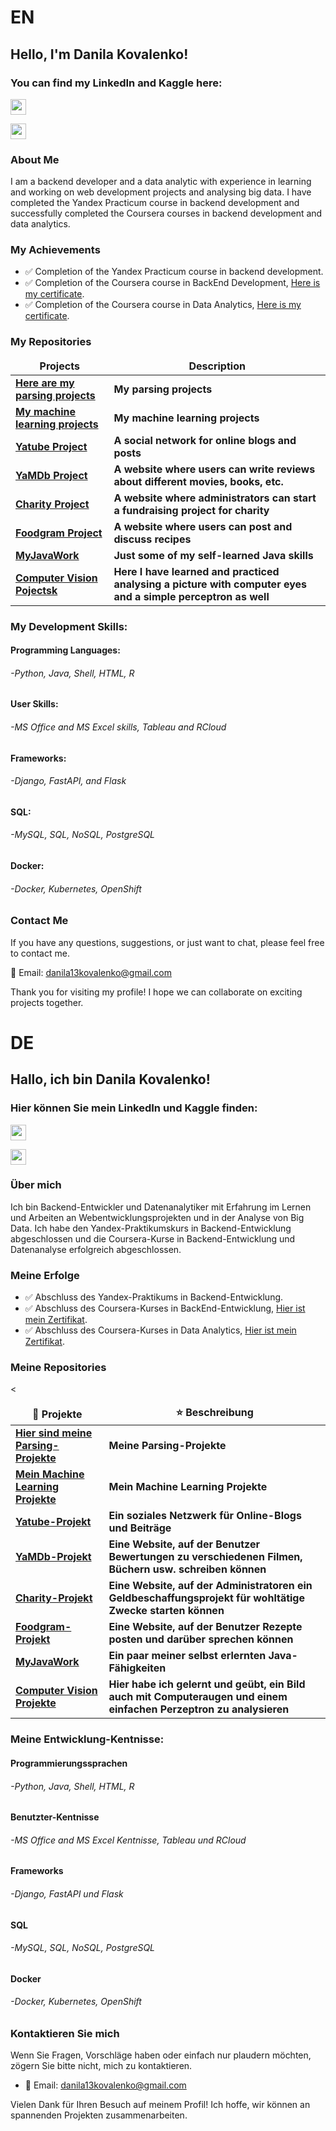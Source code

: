 # EN
## Hello, I'm Danila Kovalenko! 
### You can find my LinkedIn and Kaggle here:

<p><a href="https://www.linkedin.com/in/kovalenko-danila-923948257/"><img src="https://img.shields.io/badge/linkedin-%230077B5.svg?&style=for-the-badge&logo=linkedin&logoColor=white" height=25></a>
<p><a href="https://www.kaggle.com/danilakovalenko/"><img src="https://img.shields.io/badge/Kaggle-Profile-blue?logo=kaggle&style=for-the-badge&logoColor=white" height=25></a>

### About Me
I am a backend developer and a data analytic with experience in learning and working on web development projects and analysing big data. I have completed the Yandex Practicum course in backend development and successfully completed the Coursera courses in backend development and data analytics.
### My Achievements
- ✅ Completion of the Yandex Practicum course in backend development.
- ✅ Completion of the Coursera course in BackEnd Development, [Here is my certificate](https://www.coursera.org/account/accomplishments/professional-cert/CQMV5WWGFETW).
- ✅ Completion of the Coursera course in Data Analytics, [Here is my certificate](https://coursera.org/share/70423e7759ee5c3d052104e2be474f5e).

<h3>My Repositories</h3>
<table width=100%>
  <thead align="center">
    <tr border: none;>
      <td><b>Projects</b></td>
      <td><b>Description</b></td>
    </tr>
  </thead>
  <tbody>
<tr>
      <td><a href="https://github.com/Daniel-Kovalenko/Parcing_Projects"><b>Here are my parsing projects</b></a></td>
      <td><b>My parsing projects</b></td>
</tr>    
<tr>
      <td><a href="https://github.com/Danila-Kovalenko/My_Machine_Learning"><b>My machine learning projects</b></a></td>
      <td><b>My machine learning projects</b></td>
</tr>
<tr>
      <td><a href="https://github.com/Daniel-Kovalenko/Yatube_Project"><b>Yatube Project</b></a></td>
      <td><b>A social network for online blogs and posts</b></td>
</tr>
<tr>
      <td><a href="https://github.com/Danila-Kovalenko/YaMDb_Project"><b>YaMDb Project</b></a></td>
      <td><b>A website where users can write reviews about different movies, books, etc.</b></td>
</tr>	  
<tr>
      <td><a href="https://github.com/Danila-Kovalenko/Charity_Site_Backend"><b>Charity Project</b></a></td>
      <td><b>A website where administrators can start a fundraising project for charity</b></td>
</tr>	
<tr>
      <td><a href="https://github.com/Danila-Kovalenko/Recipe_Posting_SIte"><b>Foodgram Project</b></a></td>
      <td><b>A website where users can post and discuss recipes</b></td>
</tr>
<tr>
      <td><a href="https://github.com/Danila-Kovalenko/MyJavaWork"><b>MyJavaWork</b></a></td>
      <td><b>Just some of my self-learned Java skills</b></td>
</tr>
<tr>
      <td><a href="https://github.com/Danila-Kovalenko/Computer_Vision"><b>Computer Vision Pojectsk</b></a></td>
      <td><b>Here I have learned and practiced analysing a picture with computer eyes and a simple perceptron as well</b></td>
</tr>
  </tbody>
</table>

### My Development Skills:
#### Programming Languages:
  ###### -Python, Java, Shell, HTML, R
  
#### User Skills:
  ###### -MS Office and MS Excel skills, Tableau and RCloud


#### Frameworks:
  ###### -Django, FastAPI, and Flask


#### SQL:
  ###### -MySQL, SQL, NoSQL, PostgreSQL


#### Docker:
  ###### -Docker, Kubernetes, OpenShift


### Contact Me

If you have any questions, suggestions, or just want to chat, please feel free to contact me.

📧 Email: danila13kovalenko@gmail.com

Thank you for visiting my profile! I hope we can collaborate on exciting projects together.

# DE
## Hallo, ich bin Danila Kovalenko! 
### Hier können Sie mein LinkedIn und Kaggle finden:

<p><a href="https://www.linkedin.com/in/kovalenko-danila-923948257/"><img src="https://img.shields.io/badge/linkedin-%230077B5.svg?&style=for-the-badge&logo=linkedin&logoColor=white" height=25></a>
<p><a href="https://www.kaggle.com/danilakovalenko/"><img src="https://img.shields.io/badge/Kaggle-Profile-blue?logo=kaggle&style=for-the-badge&logoColor=white" height=25></a>

### Über mich
Ich bin Backend-Entwickler und Datenanalytiker mit Erfahrung im Lernen und Arbeiten an Webentwicklungsprojekten und in der Analyse von Big Data. Ich habe den Yandex-Praktikumskurs in Backend-Entwicklung abgeschlossen und die Coursera-Kurse in Backend-Entwicklung und Datenanalyse erfolgreich abgeschlossen.
### Meine Erfolge
- ✅ Abschluss des Yandex-Praktikums in Backend-Entwicklung.
- ✅ Abschluss des Coursera-Kurses in BackEnd-Entwicklung, [Hier ist mein Zertifikat](https://www.coursera.org/account/accomplishments/professional-cert/CQMV5WWGFETW ).
- ✅ Abschluss des Coursera-Kurses in Data Analytics, [Hier ist mein Zertifikat](https://coursera.org/share/70423e7759ee5c3d052104e2be474f5e ).

<h3>Meine Repositories</h3>

<table width=100%>
  <thead align="center">
    <tr border: none;>
      <td><b>🎁 Projekte</b></td>
      <td><b>⭐ Beschreibung</b></td>
    </tr>
  </thead>
  <tbody>

<tr>
      <td><a href="https://github.com/Daniel-Kovalenko/Parcing_Projects"><b>Hier sind meine Parsing-Projekte</b></a></td>
      <td><b>Meine Parsing-Projekte</b></td>
</tr>    
<tr>
      <td><a href="https://github.com/Danila-Kovalenko/My_Machine_Learning"><b>Mein Machine Learning Projekte</b></a></td>
      <td><b>Mein Machine Learning Projekte </b></td>
</tr>
<tr>
      <td><a href="https://github.com/Daniel-Kovalenko/Yatube_Project"><b>Yatube-Projekt</b></a></td>
      <td><b>Ein soziales Netzwerk für Online-Blogs und Beiträge</b></td>
</tr>
<tr>
      <td><a href="https://github.com/Danila-Kovalenko/YaMDb_Project"><b>YaMDb-Projekt</b></a></td>
      <td><b>Eine Website, auf der Benutzer Bewertungen zu verschiedenen Filmen, Büchern usw. schreiben können</b></td>
</tr>	  
<tr>
      <td><a href="https://github.com/Danila-Kovalenko/Charity_Site_Backend"><b>Charity-Projekt</b></a></td>
      <td><b>Eine Website, auf der Administratoren ein Geldbeschaffungsprojekt für wohltätige Zwecke starten können</b></td>
</tr>	
<tr>
      <td><a href="https://github.com/Danila-Kovalenko/Recipe_Posting_SIte"><b>Foodgram-Projekt</b></a></td>
      <td><b>Eine Website, auf der Benutzer Rezepte posten und darüber sprechen können</b></td>
</tr>
<tr>
      <td><a href="https://github.com/Danila-Kovalenko/MyJavaWork"><b>MyJavaWork</b></a></td>
      <td><b>Ein paar meiner selbst erlernten Java-Fähigkeiten</b></td>
</tr>
<tr>
      <<td><a href="https://github.com/Danila-Kovalenko/Computer_Vision"><b>Computer Vision Projekte</b></a></td>
      <td><b>Hier habe ich gelernt und geübt, ein Bild auch mit Computeraugen und einem einfachen Perzeptron zu analysieren</b></td>
</tr>
  </tbody>
</table>

### Meine Entwicklung-Kentnisse:
#### Programmierungssprachen
  ###### -Python, Java, Shell, HTML, R

  
#### Benutzter-Kentnisse
  ######   -MS Office and MS Excel Kentnisse, Tableau und RCloud


#### Frameworks
  ###### -Django, FastAPI und Flask


#### SQL
  ###### -MySQL, SQL, NoSQL, PostgreSQL


#### Docker
  ###### -Docker, Kubernetes, OpenShift


### Kontaktieren Sie mich
Wenn Sie Fragen, Vorschläge haben oder einfach nur plaudern möchten, zögern Sie bitte nicht, mich zu kontaktieren.

- 📧 Email: danila13kovalenko@gmail.com

Vielen Dank für Ihren Besuch auf meinem Profil! Ich hoffe, wir können an spannenden Projekten zusammenarbeiten. 
